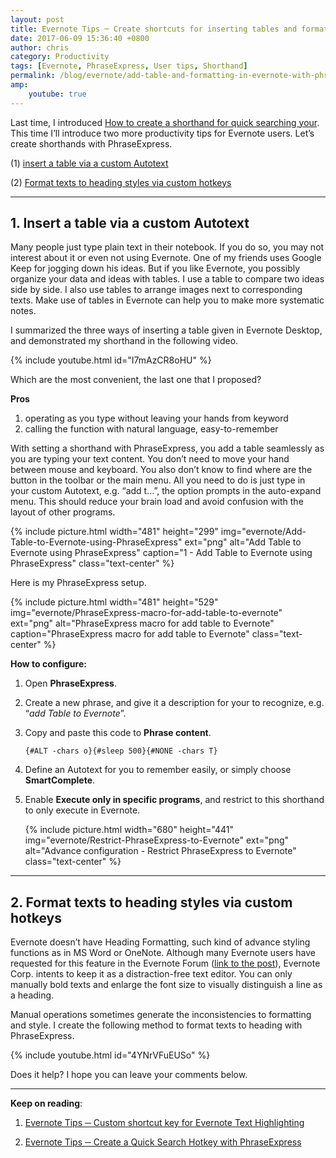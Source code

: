 ```yaml
---
layout: post
title: Evernote Tips ─ Create shortcuts for inserting tables and formatting texts with PhraseExpress
date: 2017-06-09 15:36:40 +0800
author: chris
category: Productivity
tags: [Evernote, PhraseExpress, User tips, Shorthand]
permalink: /blog/evernote/add-table-and-formatting-in-evernote-with-phraseexpress
amp:
    youtube: true
---
```


Last time, I introduced [How to create a shorthand for quick searching your](/blog/evernote/quick-search-evernote-with-phraseexpress). This time I’ll introduce two more productivity tips for Evernote users. Let’s create shorthands with PhraseExpress.

(1) [insert a table via a custom Autotext](#1-insert-a-table-via-a-custom-autotext)

(2) [Format texts to heading styles via custom hotkeys](#2-format-texts-to-heading-styles-via-custom-hotkeys)

* * *

## 1. Insert a table via a custom Autotext

Many people just type plain text in their notebook. If you do so, you may not interest about it or even not using Evernote. One of my friends uses Google Keep for jogging down his ideas. But if you like Evernote, you possibly organize your data and ideas with tables. I use a table to compare two ideas side by side. I also use tables to arrange images next to corresponding texts. Make use of tables in Evernote can help you to make more systematic notes.

I summarized the three ways of inserting a table given in Evernote Desktop, and demonstrated my shorthand in the following video.

{% include youtube.html id="I7mAzCR8oHU" %}

Which are the most convenient, the last one that I proposed?

**Pros**

1.  operating as you type without leaving your hands from keyword
2.  calling the function with natural language, easy-to-remember

With setting a shorthand with PhraseExpress, you add a table seamlessly as you are typing your text content. You don’t need to move your hand between mouse and keyboard. You also don’t know to find where are the button in the toolbar or the main menu. All you need to do is just type in your custom Autotext, e.g. “add t…”, the option prompts in the auto-expand menu. This should reduce your brain load and avoid confusion with the layout of other programs.

{% include picture.html width="481" height="299"
img="evernote/Add-Table-to-Evernote-using-PhraseExpress" ext="png" alt="Add Table to Evernote using PhraseExpress" caption="1 - Add Table to Evernote using PhraseExpress" class="text-center" %}

Here is my PhraseExpress setup.

{% include picture.html width="481" height="529"
img="evernote/PhraseExpress-macro-for-add-table-to-evernote" ext="png" alt="PhraseExpress macro for add table to Evernote" caption="PhraseExpress macro for add table to Evernote" class="text-center" %}

**How to configure:**

1.  Open **PhraseExpress**.
2.  Create a new phrase, and give it a description for your to recognize, e.g. “_add Table to Evernote_”.
3.  Copy and paste this code to **Phrase content**.

    `{#ALT -chars o}{#sleep 500}{#NONE -chars T}`

4.  Define an Autotext for you to remember easily, or simply choose **SmartComplete**.

5.  Enable **Execute only in specific programs**, and restrict to this shorthand to only execute in Evernote.

    {% include picture.html width="680" height="441"
img="evernote/Restrict-PhraseExpress-to-Evernote" ext="png" alt="Advance configuration - Restrict PhraseExpress to Evernote" class="text-center" %}

* * *

## 2. Format texts to heading styles via custom hotkeys

Evernote doesn’t have Heading Formatting, such kind of advance styling functions as in MS Word or OneNote. Although many Evernote users have requested for this feature in the Evernote Forum ([link to the post](https://discussion.evernote.com/topic/23474-heading-1-2-and-3-in-evernote/)), Evernote Corp. intents to keep it as a distraction-free text editor. You can only manually bold texts and enlarge the font size to visually distinguish a line as a heading.

Manual operations sometimes generate the inconsistencies to formatting and style. I create the following method to format texts to heading with PhraseExpress.

{% include youtube.html id="4YNrVFuEUSo" %}

Does it help? I hope you can leave your comments below.

* * *

**Keep on reading**:

1. [Evernote Tips ─ Custom shortcut key for Evernote Text Highlighting](/blog/evernote/custom-evernote-text-highlight-shortcut-key)

2. [Evernote Tips ─ Create a Quick Search Hotkey with PhraseExpress](/blog/evernote/quick-search-evernote-with-phraseexpress)